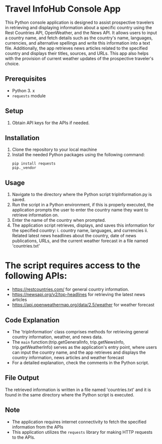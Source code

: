# Travel InfoHub Console App

This Python console application is designed to assist prospective travelers in retrieving and displaying information about a specific country using the Rest Countries API, OpenWeather, and the News API. It allows users to input a country name, and fetch details such as the country's name, languages, currencies, and alternative spellings and write this information into a text file. Additionally, the app retrieves news articles related to the specified country and displays their titles, sources, and URLs. This app also helps with the provision of current weather updates of the prospective traveler's choice.

## Prerequisites
- Python 3. x
- `requests` module

## Setup
1. Obtain API keys for the APIs if needed.
   
## Installation
1. Clone the repository to your local machine
2. Install the needed Python packages using the following command: 
   ```
   pip install requests 
   pip._vendor
   ```

## Usage
1. Navigate to the directory where the Python script tripInformation.py is saved.
2. Run the script in a Python environment, if this is properly executed, the application prompts the user to enter the country name they want to retrieve information on.
3. Enter the name of the country when prompted.
4. The application script retrieves, displays, and saves this information for the specified country:
    i. country name, languages, and currencies
   ii. Related latest news headlines about the country, date of news publications, URLs, and the current weather forecast in a file named 'countries.txt'

# The script requires access to the following APIs:
- https://restcountries.com/ for general country information.
- https://newsapi.org/v2/top-headlines for retrieving the latest news articles
- https://api.openweathermap.org/data/2.5/weather for weather forecast

## Code Explanation
- The 'tripInformation' class comprises methods for retrieving general country information, weather, and news data.
- The `main` function:(trip.getGeneralInfo, trip.getNewsInfo,
trip.getWeatherInfo) serves as the application's entry point, where users can input the country name, and the app retrieves and displays the country information, news articles and weather forecast 
- For a detailed explanation, check the comments in the Python script.

## File Output
The retrieved information is written in a file named 'countries.txt' and it is found in the same directory where the Python script is executed.

## Note
- The application requires internet connectivity to fetch the specified information from the APIs
- This application utilizes the `requests` library for making HTTP requests to the APIs.
